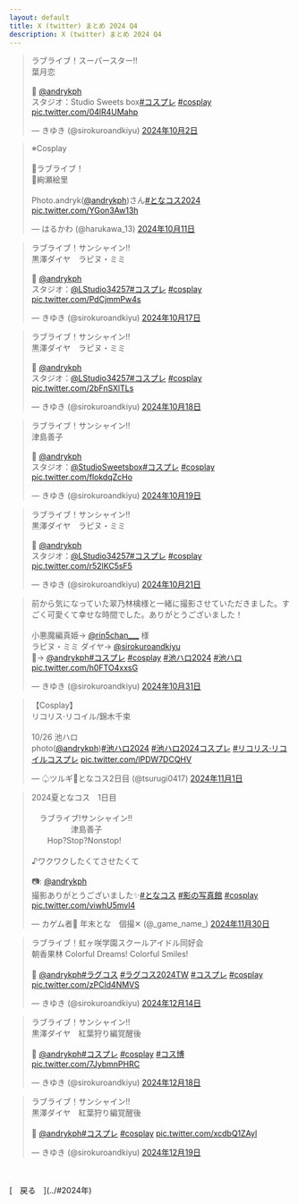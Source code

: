 ```yaml
---
layout: default
title: X (twitter) まとめ 2024 Q4
description: X (twitter) まとめ 2024 Q4
---
```


<script async src="https://platform.twitter.com/widgets.js" charset="utf-8"></script>

<blockquote class="twitter-tweet" data-lang="ja" data-dnt="true" data-theme="dark"><p lang="ja" dir="ltr">ラブライブ！スーパースター!!<br>葉月恋<br><br>📸 <a href="https://twitter.com/andrykph?ref_src=twsrc%5Etfw">@andrykph</a><br>スタジオ：Studio Sweets box<a href="https://twitter.com/hashtag/%E3%82%B3%E3%82%B9%E3%83%97%E3%83%AC?src=hash&amp;ref_src=twsrc%5Etfw">#コスプレ</a> <a href="https://twitter.com/hashtag/cosplay?src=hash&amp;ref_src=twsrc%5Etfw">#cosplay</a> <a href="https://t.co/04lR4UMahp">pic.twitter.com/04lR4UMahp</a></p>&mdash; きゆき (@sirokuroandkiyu) <a href="https://twitter.com/sirokuroandkiyu/status/1841274399607148680?ref_src=twsrc%5Etfw">2024年10月2日</a></blockquote>

<blockquote class="twitter-tweet" data-lang="ja" data-dnt="true" data-theme="dark"><p lang="ja" dir="ltr">※Cosplay<br><br>🩵ラブライブ！<br>🩵絢瀬絵里<br><br>Photo.andryk(<a href="https://twitter.com/andrykph?ref_src=twsrc%5Etfw">@andrykph</a>)さん<a href="https://twitter.com/hashtag/%E3%81%A8%E3%81%AA%E3%82%B3%E3%82%B92024?src=hash&amp;ref_src=twsrc%5Etfw">#となコス2024</a> <a href="https://t.co/YGon3Aw13h">pic.twitter.com/YGon3Aw13h</a></p>&mdash; はるかわ (@harukawa_13) <a href="https://twitter.com/harukawa_13/status/1844700711441015294?ref_src=twsrc%5Etfw">2024年10月11日</a></blockquote>

<blockquote class="twitter-tweet" data-lang="ja" data-dnt="true" data-theme="dark"><p lang="ja" dir="ltr">ラブライブ！サンシャイン!!<br>黒澤ダイヤ　ラピヌ・ミミ<br><br>📸 <a href="https://twitter.com/andrykph?ref_src=twsrc%5Etfw">@andrykph</a><br>スタジオ：<a href="https://twitter.com/LStudio34257?ref_src=twsrc%5Etfw">@LStudio34257</a><a href="https://twitter.com/hashtag/%E3%82%B3%E3%82%B9%E3%83%97%E3%83%AC?src=hash&amp;ref_src=twsrc%5Etfw">#コスプレ</a> <a href="https://twitter.com/hashtag/cosplay?src=hash&amp;ref_src=twsrc%5Etfw">#cosplay</a> <a href="https://t.co/PdCjmmPw4s">pic.twitter.com/PdCjmmPw4s</a></p>&mdash; きゆき (@sirokuroandkiyu) <a href="https://twitter.com/sirokuroandkiyu/status/1846710216920125480?ref_src=twsrc%5Etfw">2024年10月17日</a></blockquote>

<blockquote class="twitter-tweet" data-lang="ja" data-dnt="true" data-theme="dark"><p lang="ja" dir="ltr">ラブライブ！サンシャイン!!<br>黒澤ダイヤ　ラピヌ・ミミ<br><br>📸 <a href="https://twitter.com/andrykph?ref_src=twsrc%5Etfw">@andrykph</a><br>スタジオ：<a href="https://twitter.com/LStudio34257?ref_src=twsrc%5Etfw">@LStudio34257</a><a href="https://twitter.com/hashtag/%E3%82%B3%E3%82%B9%E3%83%97%E3%83%AC?src=hash&amp;ref_src=twsrc%5Etfw">#コスプレ</a> <a href="https://twitter.com/hashtag/cosplay?src=hash&amp;ref_src=twsrc%5Etfw">#cosplay</a> <a href="https://t.co/2bFnSXlTLs">pic.twitter.com/2bFnSXlTLs</a></p>&mdash; きゆき (@sirokuroandkiyu) <a href="https://twitter.com/sirokuroandkiyu/status/1847072604555038724?ref_src=twsrc%5Etfw">2024年10月18日</a></blockquote>

<blockquote class="twitter-tweet" data-lang="ja" data-dnt="true" data-theme="dark"><p lang="ja" dir="ltr">ラブライブ！サンシャイン!!<br>津島善子<br><br>📸 <a href="https://twitter.com/andrykph?ref_src=twsrc%5Etfw">@andrykph</a><br>スタジオ：<a href="https://twitter.com/StudioSweetsbox?ref_src=twsrc%5Etfw">@StudioSweetsbox</a><a href="https://twitter.com/hashtag/%E3%82%B3%E3%82%B9%E3%83%97%E3%83%AC?src=hash&amp;ref_src=twsrc%5Etfw">#コスプレ</a> <a href="https://twitter.com/hashtag/cosplay?src=hash&amp;ref_src=twsrc%5Etfw">#cosplay</a> <a href="https://t.co/flokdqZcHo">pic.twitter.com/flokdqZcHo</a></p>&mdash; きゆき (@sirokuroandkiyu) <a href="https://twitter.com/sirokuroandkiyu/status/1847442547196453047?ref_src=twsrc%5Etfw">2024年10月19日</a></blockquote>

<blockquote class="twitter-tweet" data-lang="ja" data-dnt="true" data-theme="dark"><p lang="ja" dir="ltr">ラブライブ！サンシャイン!!<br>黒澤ダイヤ　ラピヌ・ミミ<br><br>📸 <a href="https://twitter.com/andrykph?ref_src=twsrc%5Etfw">@andrykph</a><br>スタジオ：<a href="https://twitter.com/LStudio34257?ref_src=twsrc%5Etfw">@LStudio34257</a><a href="https://twitter.com/hashtag/%E3%82%B3%E3%82%B9%E3%83%97%E3%83%AC?src=hash&amp;ref_src=twsrc%5Etfw">#コスプレ</a> <a href="https://twitter.com/hashtag/cosplay?src=hash&amp;ref_src=twsrc%5Etfw">#cosplay</a> <a href="https://t.co/r52lKC5sF5">pic.twitter.com/r52lKC5sF5</a></p>&mdash; きゆき (@sirokuroandkiyu) <a href="https://twitter.com/sirokuroandkiyu/status/1848189966074966493?ref_src=twsrc%5Etfw">2024年10月21日</a></blockquote>

<blockquote class="twitter-tweet" data-lang="ja" data-dnt="true" data-theme="dark"><p lang="ja" dir="ltr">前から気になっていた翠乃林檎様と一緒に撮影させていただきました。すごく可愛くて幸せな時間でした。ありがとうございました！<br><br>小悪魔編真姫→ <a href="https://twitter.com/rin5chan___?ref_src=twsrc%5Etfw">@rin5chan___</a> 様<br>ラピヌ・ミミ ダイヤ→ <a href="https://twitter.com/sirokuroandkiyu?ref_src=twsrc%5Etfw">@sirokuroandkiyu</a><br>📸→ <a href="https://twitter.com/andrykph?ref_src=twsrc%5Etfw">@andrykph</a><a href="https://twitter.com/hashtag/%E3%82%B3%E3%82%B9%E3%83%97%E3%83%AC?src=hash&amp;ref_src=twsrc%5Etfw">#コスプレ</a> <a href="https://twitter.com/hashtag/cosplay?src=hash&amp;ref_src=twsrc%5Etfw">#cosplay</a> <a href="https://twitter.com/hashtag/%E6%B1%A0%E3%83%8F%E3%83%AD2024?src=hash&amp;ref_src=twsrc%5Etfw">#池ハロ2024</a> <a href="https://twitter.com/hashtag/%E6%B1%A0%E3%83%8F%E3%83%AD?src=hash&amp;ref_src=twsrc%5Etfw">#池ハロ</a> <a href="https://t.co/h0FTO4xxsG">pic.twitter.com/h0FTO4xxsG</a></p>&mdash; きゆき (@sirokuroandkiyu) <a href="https://twitter.com/sirokuroandkiyu/status/1851915338822357402?ref_src=twsrc%5Etfw">2024年10月31日</a></blockquote>

<blockquote class="twitter-tweet" data-lang="ja" data-dnt="true" data-theme="dark"><p lang="ja" dir="ltr">【Cosplay】<br>リコリス·リコイル/錦木千束<br><br>10/26 池ハロ<br>photo(<a href="https://twitter.com/andrykph?ref_src=twsrc%5Etfw">@andrykph</a>)<a href="https://twitter.com/hashtag/%E6%B1%A0%E3%83%8F%E3%83%AD2024?src=hash&amp;ref_src=twsrc%5Etfw">#池ハロ2024</a> <a href="https://twitter.com/hashtag/%E6%B1%A0%E3%83%8F%E3%83%AD2024%E3%82%B3%E3%82%B9%E3%83%97%E3%83%AC?src=hash&amp;ref_src=twsrc%5Etfw">#池ハロ2024コスプレ</a> <a href="https://twitter.com/hashtag/%E3%83%AA%E3%82%B3%E3%83%AA%E3%82%B9%C2%B7%E3%83%AA%E3%82%B3%E3%82%A4%E3%83%AB%E3%82%B3%E3%82%B9%E3%83%97%E3%83%AC?src=hash&amp;ref_src=twsrc%5Etfw">#リコリス·リコイルコスプレ</a> <a href="https://t.co/lPDW7DCQHV">pic.twitter.com/lPDW7DCQHV</a></p>&mdash; ♤ツルギ🌠となコス2日目 (@tsurugi0417) <a href="https://twitter.com/tsurugi0417/status/1852321095992631791?ref_src=twsrc%5Etfw">2024年11月1日</a></blockquote>

<blockquote class="twitter-tweet" data-lang="ja" data-dnt="true" data-theme="dark"><p lang="ja" dir="ltr">2024夏となコス　1日目<br><br>　ラブライブ!サンシャイン!!<br>　　　　　津島善子<br>　　Hop?Stop?Nonstop!<br><br>♪ワクワクしたくてさせたくて<br><br>📷️: <a href="https://twitter.com/andrykph?ref_src=twsrc%5Etfw">@andrykph</a><br>撮影ありがとうございました✨<a href="https://twitter.com/hashtag/%E3%81%A8%E3%81%AA%E3%82%B3%E3%82%B9?src=hash&amp;ref_src=twsrc%5Etfw">#となコス</a> <a href="https://twitter.com/hashtag/%E5%BD%B1%E3%81%AE%E5%86%99%E7%9C%9F%E9%A4%A8?src=hash&amp;ref_src=twsrc%5Etfw">#影の写真館</a> <a href="https://twitter.com/hashtag/cosplay?src=hash&amp;ref_src=twsrc%5Etfw">#cosplay</a> <a href="https://t.co/viwhU5mvl4">pic.twitter.com/viwhU5mvl4</a></p>&mdash; カゲム者💎 年末とな　個撮✕ (@_game_name_) <a href="https://twitter.com/_game_name_/status/1862814035798024535?ref_src=twsrc%5Etfw">2024年11月30日</a></blockquote>

<blockquote class="twitter-tweet" data-lang="ja" data-dnt="true" data-theme="dark"><p lang="ja" dir="ltr">ラブライブ！虹ヶ咲学園スクールアイドル同好会<br>朝香果林 Colorful Dreams! Colorful Smiles!<br><br>📸 <a href="https://twitter.com/andrykph?ref_src=twsrc%5Etfw">@andrykph</a><a href="https://twitter.com/hashtag/%E3%83%A9%E3%82%B0%E3%82%B3%E3%82%B9?src=hash&amp;ref_src=twsrc%5Etfw">#ラグコス</a> <a href="https://twitter.com/hashtag/%E3%83%A9%E3%82%B0%E3%82%B3%E3%82%B92024TW?src=hash&amp;ref_src=twsrc%5Etfw">#ラグコス2024TW</a> <a href="https://twitter.com/hashtag/%E3%82%B3%E3%82%B9%E3%83%97%E3%83%AC?src=hash&amp;ref_src=twsrc%5Etfw">#コスプレ</a> <a href="https://twitter.com/hashtag/cosplay?src=hash&amp;ref_src=twsrc%5Etfw">#cosplay</a> <a href="https://t.co/zPCld4NMVS">pic.twitter.com/zPCld4NMVS</a></p>&mdash; きゆき (@sirokuroandkiyu) <a href="https://twitter.com/sirokuroandkiyu/status/1867729616770936906?ref_src=twsrc%5Etfw">2024年12月14日</a></blockquote>

<blockquote class="twitter-tweet" data-lang="ja" data-dnt="true" data-theme="dark"><p lang="ja" dir="ltr">ラブライブ！サンシャイン!!<br>黒澤ダイヤ　紅葉狩り編覚醒後<br><br>📸 <a href="https://twitter.com/andrykph?ref_src=twsrc%5Etfw">@andrykph</a><a href="https://twitter.com/hashtag/%E3%82%B3%E3%82%B9%E3%83%97%E3%83%AC?src=hash&amp;ref_src=twsrc%5Etfw">#コスプレ</a> <a href="https://twitter.com/hashtag/cosplay?src=hash&amp;ref_src=twsrc%5Etfw">#cosplay</a> <a href="https://twitter.com/hashtag/%E3%82%B3%E3%82%B9%E5%8D%9A?src=hash&amp;ref_src=twsrc%5Etfw">#コス博</a> <a href="https://t.co/7JybmnPHRC">pic.twitter.com/7JybmnPHRC</a></p>&mdash; きゆき (@sirokuroandkiyu) <a href="https://twitter.com/sirokuroandkiyu/status/1869201101339394512?ref_src=twsrc%5Etfw">2024年12月18日</a></blockquote>

<blockquote class="twitter-tweet" data-lang="ja" data-dnt="true" data-theme="dark"><p lang="ja" dir="ltr">ラブライブ！サンシャイン!!<br>黒澤ダイヤ　紅葉狩り編覚醒後<br><br>📸 <a href="https://twitter.com/andrykph?ref_src=twsrc%5Etfw">@andrykph</a><a href="https://twitter.com/hashtag/%E3%82%B3%E3%82%B9%E3%83%97%E3%83%AC?src=hash&amp;ref_src=twsrc%5Etfw">#コスプレ</a> <a href="https://twitter.com/hashtag/cosplay?src=hash&amp;ref_src=twsrc%5Etfw">#cosplay</a> <a href="https://t.co/xcdbQ1ZAyl">pic.twitter.com/xcdbQ1ZAyl</a></p>&mdash; きゆき (@sirokuroandkiyu) <a href="https://twitter.com/sirokuroandkiyu/status/1869539342680768978?ref_src=twsrc%5Etfw">2024年12月19日</a></blockquote>

<br>
<br>
[&emsp;戻る&emsp;](../#2024年)
